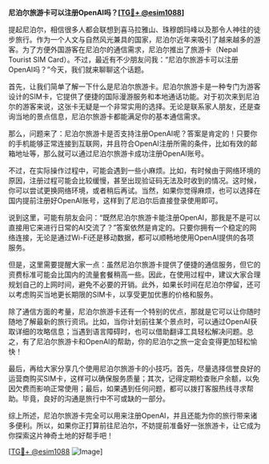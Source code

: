 **尼泊尔旅游卡可以注册OpenAI吗？[[TG💪+ @esim1088](https://t.me/s/esim1088)]**

提起尼泊尔，相信很多人都会联想到喜马拉雅山、珠穆朗玛峰以及那令人神往的徒步旅行。作为一个人文与自然风光兼具的国家，尼泊尔近年来吸引了越来越多的游客。为了方便外国游客在尼泊尔的通信需求，尼泊尔推出了旅游卡（Nepal Tourist SIM Card）。不过，最近有不少朋友问我：“尼泊尔旅游卡可以注册OpenAI吗？”今天，我们就来聊聊这个话题。

首先，让我们简单了解一下什么是尼泊尔旅游卡。尼泊尔旅游卡是一种专门为游客设计的SIM卡，它提供了便捷的国际漫游服务和本地通话功能。对于初次来到尼泊尔的游客来说，这张卡无疑是一个非常实用的选择。无论是联系家人朋友，还是查询当地的景点信息，尼泊尔旅游卡都能满足你的基本通信需求。

那么，问题来了：尼泊尔旅游卡是否支持注册OpenAI呢？答案是肯定的！只要你的手机能够正常连接到互联网，并且符合OpenAI注册所需的条件，比如有效的邮箱地址等，那么就可以通过尼泊尔旅游卡成功注册OpenAI账号。

不过，在实际操作过程中，可能会遇到一些小麻烦。比如，有时候由于网络环境的原因，注册过程可能会比较缓慢，甚至出现验证码无法及时收到的情况。这时候，你可以尝试更换网络环境，或者稍后再试。当然，如果你觉得麻烦，也可以选择在国内提前注册好OpenAI账号，这样到了尼泊尔后直接登录使用即可。

说到这里，可能有朋友会问：“既然尼泊尔旅游卡能注册OpenAI，那我是不是可以直接用它来进行日常的AI交流了？”答案依然是肯定的。只要你拥有一个稳定的网络连接，无论是通过Wi-Fi还是移动数据，都可以顺畅地使用OpenAI提供的各项服务。

但是，这里需要提醒大家一点：虽然尼泊尔旅游卡提供了便捷的通信服务，但它的资费标准可能会比国内的流量套餐稍高一些。因此，在使用过程中，建议大家合理规划自己的上网时间，避免不必要的开销。此外，如果长时间在尼泊尔停留，还可以考虑购买当地更长期限的SIM卡，以享受更加优惠的价格和服务。

除了通信方面的考量，尼泊尔旅游卡还有一个特别的优点，那就是它可以让你随时随地了解最新的旅行资讯。比如，当你计划前往某个景点时，可以通过OpenAI获取详细的攻略信息；当遇到语言障碍时，也可以借助翻译工具轻松解决问题。总之，有了尼泊尔旅游卡和OpenAI的帮助，你的尼泊尔之旅一定会变得更加轻松愉快！

最后，再给大家分享几个使用尼泊尔旅游卡的小技巧。首先，尽量选择信誉良好的运营商购买SIM卡，这样可以确保服务质量；其次，记得定期检查账户余额，以免因欠费而影响正常使用；最后，如果遇到任何问题，都可以拨打客服热线寻求帮助。毕竟，良好的沟通是旅行中不可或缺的一部分。

综上所述，尼泊尔旅游卡完全可以用来注册OpenAI，并且还能为你的旅行带来诸多便利。所以，如果你正打算前往尼泊尔，不妨提前准备好一张旅游卡，让它成为你探索这片神奇土地的好帮手吧！

[[TG💪+ @esim1088](https://t.me/s/esim1088) ![Image](https://i.postimg.cc/4NQfJmqS/Snipaste-2025-05-13-00-14-12.png)]
